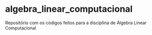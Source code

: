 # algebra_linear_computacional
Repositório com os códigos feitos para a disciplina de Álgebra Linear Computacional 

